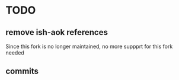 # TODO

## remove ish-aok references

Since this fork is no longer maintained, no more suppprt for this fork needed

## commits
